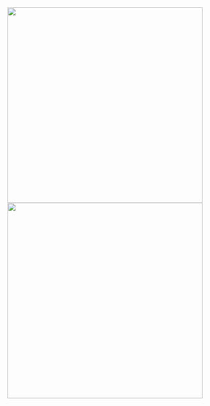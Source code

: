 <img width="440px" align="left" src="https://github-readme-stats.vercel.app/api?username=ivangomes&show_icons=true" />

<img width="440px" align="left" src="https://github-readme-stats.vercel.app/api/top-langs/?username=ivangomes&layout=donut" />

